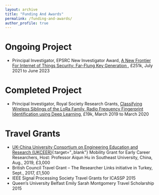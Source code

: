 ```yaml
---
layout: archive
title: "Funding And Awards"
permalink: /funding-and-awards/
author_profile: true
---
```

# Ongoing Project
* Principal Investigator, EPSRC New Investigator Award, [A New Frontier For Internet of Things Security: Far-Flung Key Generation
](project-epsrc-nia-keygen) , £251k, July 2021 to June 2023


# Completed Project
* Principal Investigator, Royal Society Research Grants, [Classifying Wireless Siblings of the LoRa Family, Radio Frequency Fingerprint Identification using Deep Learning](/project-rffi-lora/), £19k, March 2019 to March 2020

# Travel Grants
* [UK-China University Consortium on Engineering Education and Research (UKCEER)](http://www.ukchinaengineering.com/){:target="_blank"} Mobility Grant for Early Career Researchers, Host: Professor Aiqun Hu in Southeast University, China, Aug., 2019, £3,000
* British Council Travel Grant – The Researcher Links initiative in Turkey, Sept., 2017, £1,500
* IEEE Signal Processing Society Travel Grants for ICASSP 2015
* Queen’s University Belfast Emily Sarah Montgomery Travel Scholarship 2015
